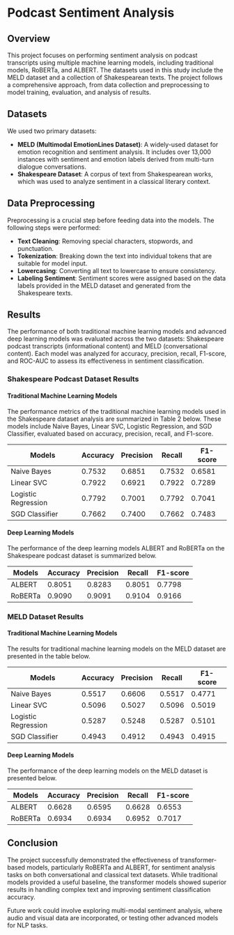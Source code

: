 # Podcast Sentiment Analysis

## Overview
This project focuses on performing sentiment analysis on podcast transcripts using multiple machine learning models, including traditional models, RoBERTa, and ALBERT. The datasets used in this study include the MELD dataset and a collection of Shakespearean texts. The project follows a comprehensive approach, from data collection and preprocessing to model training, evaluation, and analysis of results.

## Datasets
We used two primary datasets:

- **MELD (Multimodal EmotionLines Dataset)**: A widely-used dataset for emotion recognition and sentiment analysis. It includes over 13,000 instances with sentiment and emotion labels derived from multi-turn dialogue conversations.
- **Shakespeare Dataset**: A corpus of text from Shakespearean works, which was used to analyze sentiment in a classical literary context.

## Data Preprocessing
Preprocessing is a crucial step before feeding data into the models. The following steps were performed:

- **Text Cleaning**: Removing special characters, stopwords, and punctuation.
- **Tokenization**: Breaking down the text into individual tokens that are suitable for model input.
- **Lowercasing**: Converting all text to lowercase to ensure consistency.
- **Labeling Sentiment**: Sentiment scores were assigned based on the data labels provided in the MELD dataset and generated from the Shakespeare texts.

## Results
The performance of both traditional machine learning models and advanced deep learning models was evaluated across the two datasets: Shakespeare podcast transcripts (informational content) and MELD (conversational content). Each model was analyzed for accuracy, precision, recall, F1-score, and ROC-AUC to assess its effectiveness in sentiment classification.

### Shakespeare Podcast Dataset Results
#### Traditional Machine Learning Models
The performance metrics of the traditional machine learning models used in the Shakespeare dataset analysis are summarized in Table 2 below. These models include Naive Bayes, Linear SVC, Logistic Regression, and SGD Classifier, evaluated based on accuracy, precision, recall, and F1-score.

| Models             | Accuracy | Precision | Recall | F1-score |
|--------------------|----------|-----------|--------|----------|
| Naive Bayes        | 0.7532   | 0.6851    | 0.7532 | 0.6581   |
| Linear SVC         | 0.7922   | 0.6921    | 0.7922 | 0.7289   |
| Logistic Regression | 0.7792   | 0.7001    | 0.7792 | 0.7041   |
| SGD Classifier     | 0.7662   | 0.7400    | 0.7662 | 0.7483   |

#### Deep Learning Models
The performance of the deep learning models ALBERT and RoBERTa on the Shakespeare podcast dataset is summarized below.

| Models   | Accuracy | Precision | Recall | F1-score |
|----------|----------|-----------|--------|----------|
| ALBERT   | 0.8051   | 0.8283    | 0.8051 | 0.7798   |
| RoBERTa  | 0.9090   | 0.9091    | 0.9104 | 0.9166   |

### MELD Dataset Results
#### Traditional Machine Learning Models
The results for traditional machine learning models on the MELD dataset are presented in the table below.

| Models             | Accuracy | Precision | Recall | F1-score |
|--------------------|----------|-----------|--------|----------|
| Naive Bayes        | 0.5517   | 0.6606    | 0.5517 | 0.4771   |
| Linear SVC         | 0.5096   | 0.5027    | 0.5096 | 0.5019   |
| Logistic Regression | 0.5287   | 0.5248    | 0.5287 | 0.5101   |
| SGD Classifier     | 0.4943   | 0.4912    | 0.4943 | 0.4915   |

#### Deep Learning Models
The performance of the deep learning models on the MELD dataset is presented below.

| Models   | Accuracy | Precision | Recall | F1-score |
|----------|----------|-----------|--------|----------|
| ALBERT   | 0.6628   | 0.6595    | 0.6628 | 0.6553   |
| RoBERTa  | 0.6934   | 0.6934    | 0.6952 | 0.7017   |

## Conclusion
The project successfully demonstrated the effectiveness of transformer-based models, particularly RoBERTa and ALBERT, for sentiment analysis tasks on both conversational and classical text datasets. While traditional models provided a useful baseline, the transformer models showed superior results in handling complex text and improving sentiment classification accuracy.

Future work could involve exploring multi-modal sentiment analysis, where audio and visual data are incorporated, or testing other advanced models for NLP tasks.



